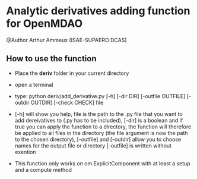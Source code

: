# Analytic derivatives adding function for OpenMDAO

@Author Arthur Ammeux (ISAE-SUPAERO DCAS)

## How to use the function

- Place the __deriv__ folder in your current directory

- open a terminal

- type: python deriv/add_derivative.py [-h] [-dir DIR] [-outfile OUTFILE] [-outdir OUTDIR] [-check CHECK] file

- [-h] will show you help, file is the path to the .py file that you want to add dereivatives to (.py has to be included), [-dir] is a boolean and if true you can apply the function to a directory, the function will therefore be applied to all files in the directory (the file argument is now the path to the chosen directory), [-outfile] and [-outdir] allow you to choose names for the output file or directory [-outfile] is written without exention

- This function only works on om.ExplicitComponent with at least a setup and a compute method
